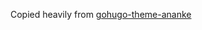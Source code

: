 Copied heavily from [gohugo-theme-ananke](https://github.com/budparr/gohugo-theme-ananke/tree/89c26174a48f786f728c57d78fa53ffc100389c0/src)
